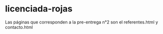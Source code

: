 # licenciada-rojas

Las páginas que corresponden a la pre-entrega n°2 son el referentes.html y contacto.html

